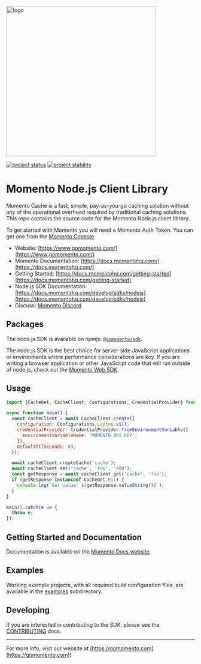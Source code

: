 <head>
  <meta name="Momento Node.js Client Library Documentation" content="Node.js client software development kit for Momento Cache">
</head>
<img src="https://docs.momentohq.com/img/logo.svg" alt="logo" width="400"/>

[![project status](https://momentohq.github.io/standards-and-practices/badges/project-status-official.svg)](https://github.com/momentohq/standards-and-practices/blob/main/docs/momento-on-github.md)
[![project stability](https://momentohq.github.io/standards-and-practices/badges/project-stability-stable.svg)](https://github.com/momentohq/standards-and-practices/blob/main/docs/momento-on-github.md)

# Momento Node.js Client Library

Momento Cache is a fast, simple, pay-as-you-go caching solution without any of the operational overhead
required by traditional caching solutions.  This repo contains the source code for the Momento Node.js client library.

To get started with Momento you will need a Momento Auth Token. You can get one from the [Momento Console](https://console.gomomento.com).

* Website: [https://www.gomomento.com/](https://www.gomomento.com/)
* Momento Documentation: [https://docs.momentohq.com/](https://docs.momentohq.com/)
* Getting Started: [https://docs.momentohq.com/getting-started](https://docs.momentohq.com/getting-started)
* Node.js SDK Documentation: [https://docs.momentohq.com/develop/sdks/nodejs](https://docs.momentohq.com/develop/sdks/nodejs)
* Discuss: [Momento Discord](https://discord.gg/3HkAKjUZGq)

## Packages

The node.js SDK is available on npmjs: [`@gomomento/sdk`](https://www.npmjs.com/package/@gomomento/sdk).

The node.js SDK is the best choice for server-side JavaScript applications or environments where performance considerations
are key.  If you are writing a browser application or other JavaScript code that will run outside of node.js, check out
the [Momento Web SDK](../client-sdk-web).

## Usage

```javascript
import {CacheGet, CacheClient, Configurations, CredentialProvider} from '@gomomento/sdk';

async function main() {
  const cacheClient = await CacheClient.create({
    configuration: Configurations.Laptop.v1(),
    credentialProvider: CredentialProvider.fromEnvironmentVariable({
      environmentVariableName: 'MOMENTO_API_KEY',
    }),
    defaultTtlSeconds: 60,
  });

  await cacheClient.createCache('cache');
  await cacheClient.set('cache', 'foo', 'FOO');
  const getResponse = await cacheClient.get('cache', 'foo');
  if (getResponse instanceof CacheGet.Hit) {
    console.log(`Got value: ${getResponse.valueString()}`);
  }
}

main().catch(e => {
  throw e;
});

```

## Getting Started and Documentation

Documentation is available on the [Momento Docs website](https://docs.momentohq.com).

## Examples

Working example projects, with all required build configuration files, are available in the [examples](../../examples/nodejs) subdirectory.

## Developing

If you are interested in contributing to the SDK, please see the [CONTRIBUTING](./CONTRIBUTING.md) docs.

----------------------------------------------------------------------------------------
For more info, visit our website at [https://gomomento.com](https://gomomento.com)!
